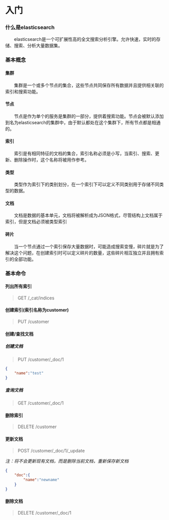 # 入门

### 什么是elasticsearch
　　elasticsearch是一个可扩展性高的全文搜索分析引擎。允许快速，实时的存储、搜索、分析大量数据集。

### 基本概念
#### 集群
　　集群是一个或多个节点的集合，这些节点共同保存所有数据并且提供相关联的索引和搜索功能。
#### 节点
　　节点是作为单个的服务是集群的一部分，提供着搜索功能。节点会被默认添加到名为elasticsearch的集群中，由于默认都处在这个集群下，所有节点都是相通的。
#### 索引
　　索引是有相同特征的文档的集合，索引名称必须是小写，当索引、搜索、更新、删除操作时，这个名称将被用作参考。
#### 类型
　　类型作为索引下的类别划分，在一个索引下可以定义不同类别用于存储不同类型的数据。
#### 文档
　　文档是数据的基本单元，文档将被解析成为JSON格式，尽管结构上文档属于索引，但是文档必须被类型索引
#### 碎片
　　当一个节点通过一个索引保存大量数据时，可能造成搜索变慢，碎片就是为了解决这个问题，在创建索引时可以定义碎片的数量，这些碎片相互独立并且拥有索引的全部功能。
### 基本命令
#### 	列出所有索引
> GET /_cat/indices

#### 创建索引(索引名称为customer)
> PUT /customer

#### 创建/查找文档
##### 创建文档
> PUT /customer/_doc/1


```json
{
	"name":"test"
}
```

##### 查询文档
> GET /customer/_doc/1

#### 删除索引
> DELETE /customer

#### 更新文档
> POST /customer/_doc/1/_update

<i>注：将不会更新现有文档，而是删除当前文档，重新保存新文档</i>

```json
{
	"doc":{
		"name":"newname"
	}
}
```
#### 删除文档
> DELETE /customer/_doc/1